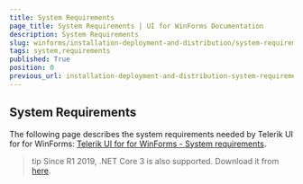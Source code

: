 ```yaml
---
title: System Requirements
page_title: System Requirements | UI for WinForms Documentation
description: System Requirements
slug: winforms/installation-deployment-and-distribution/system-requirements
tags: system,requirements
published: True
position: 0
previous_url: installation-deployment-and-distribution-system-requirements
---
```


## System Requirements

The following page describes the system requirements needed by Telerik UI for for WinForms: [Telerik UI for for WinForms - System requirements](http://www.telerik.com/winforms/tech-sheets/system-requirements).

>tip Since R1 2019, .NET Core 3 is also supported. Download it from [here](https://dotnet.microsoft.com/download/dotnet-core/3.0).
        
